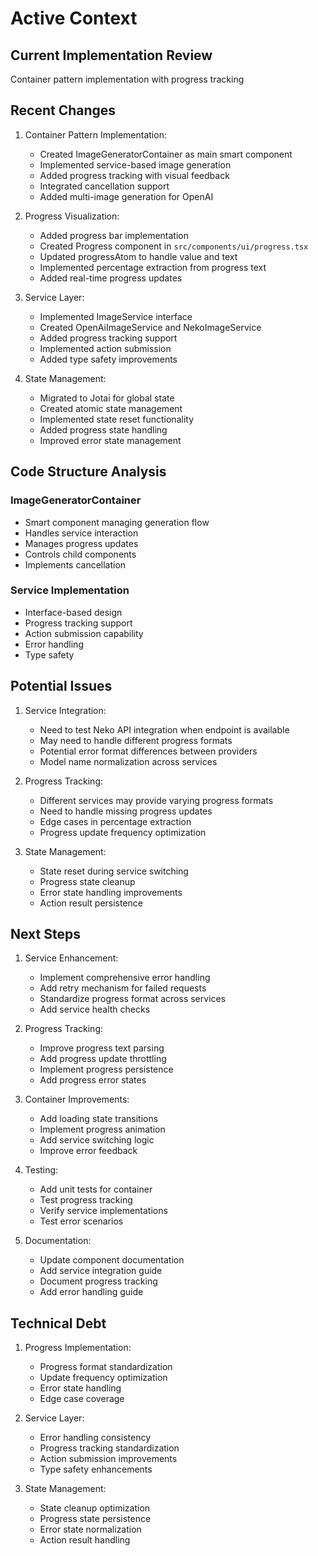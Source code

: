# Active Context

## Current Implementation Review
Container pattern implementation with progress tracking

## Recent Changes
1. Container Pattern Implementation:
   - Created ImageGeneratorContainer as main smart component
   - Implemented service-based image generation
   - Added progress tracking with visual feedback
   - Integrated cancellation support
   - Added multi-image generation for OpenAI

2. Progress Visualization:
   - Added progress bar implementation
   - Created Progress component in `src/components/ui/progress.tsx`
   - Updated progressAtom to handle value and text
   - Implemented percentage extraction from progress text
   - Added real-time progress updates

3. Service Layer:
   - Implemented ImageService interface
   - Created OpenAiImageService and NekoImageService
   - Added progress tracking support
   - Implemented action submission
   - Added type safety improvements

4. State Management:
   - Migrated to Jotai for global state
   - Created atomic state management
   - Implemented state reset functionality
   - Added progress state handling
   - Improved error state management

## Code Structure Analysis
### ImageGeneratorContainer
- Smart component managing generation flow
- Handles service interaction
- Manages progress updates
- Controls child components
- Implements cancellation

### Service Implementation
- Interface-based design
- Progress tracking support
- Action submission capability
- Error handling
- Type safety

## Potential Issues
1. Service Integration:
   - Need to test Neko API integration when endpoint is available
   - May need to handle different progress formats
   - Potential error format differences between providers
   - Model name normalization across services

2. Progress Tracking:
   - Different services may provide varying progress formats
   - Need to handle missing progress updates
   - Edge cases in percentage extraction
   - Progress update frequency optimization

3. State Management:
   - State reset during service switching
   - Progress state cleanup
   - Error state handling improvements
   - Action result persistence

## Next Steps
1. Service Enhancement:
   - Implement comprehensive error handling
   - Add retry mechanism for failed requests
   - Standardize progress format across services
   - Add service health checks

2. Progress Tracking:
   - Improve progress text parsing
   - Add progress update throttling
   - Implement progress persistence
   - Add progress error states

3. Container Improvements:
   - Add loading state transitions
   - Implement progress animation
   - Add service switching logic
   - Improve error feedback

4. Testing:
   - Add unit tests for container
   - Test progress tracking
   - Verify service implementations
   - Test error scenarios

5. Documentation:
   - Update component documentation
   - Add service integration guide
   - Document progress tracking
   - Add error handling guide

## Technical Debt
1. Progress Implementation:
   - Progress format standardization
   - Update frequency optimization
   - Error state handling
   - Edge case coverage

2. Service Layer:
   - Error handling consistency
   - Progress tracking standardization
   - Action submission improvements
   - Type safety enhancements

3. State Management:
   - State cleanup optimization
   - Progress state persistence
   - Error state normalization
   - Action result handling
